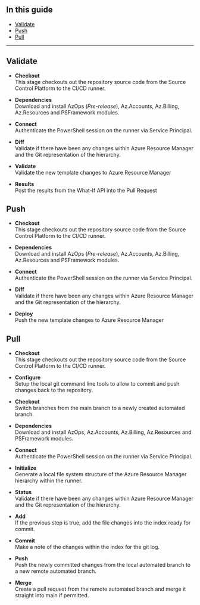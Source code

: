 ## In this guide

- [Validate](#validate)
- [Push](#push)
- [Pull](#pull)

---

## Validate

* **Checkout**  
  This stage checkouts out the repository source code from the Source Control Platform to the CI/CD runner.

* **Dependencies**  
  Download and install AzOps (*Pre-release*), Az.Accounts, Az.Billing, Az.Resources and PSFramework modules.

* **Connect**  
  Authenticate the PowerShell session on the runner via Service Principal.

* **Diff**  
  Validate if there have been any changes within Azure Resource Manager and the Git representation of the hierarchy.

* **Validate**  
  Validate the new template changes to Azure Resource Manager
  
* **Results**  
  Post the results from the What-If API into the Pull Request 

## Push

* **Checkout**  
  This stage checkouts out the repository source code from the Source Control Platform to the CI/CD runner.

* **Dependencies**  
  Download and install AzOps (*Pre-release*), Az.Accounts, Az.Billing, Az.Resources and PSFramework modules.

* **Connect**  
  Authenticate the PowerShell session on the runner via Service Principal.

* **Diff**  
  Validate if there have been any changes within Azure Resource Manager and the Git representation of the hierarchy.

* **Deploy**  
  Push the new template changes to Azure Resource Manager

## Pull

* **Checkout**  
  This stage checkouts out the repository source code from the Source Control Platform to the CI/CD runner.

* **Configure**  
  Setup the local git command line tools to allow to commit and push changes back to the repository.

* **Checkout**  
  Switch branches from the main branch to a newly created automated branch.

* **Dependencies**  
  Download and install AzOps, Az.Accounts, Az.Billing, Az.Resources and PSFramework modules.

* **Connect**  
  Authenticate the PowerShell session on the runner via Service Principal.

* **Initialize**  
  Generate a local file system structure of the Azure Resource Manager hierarchy within the runner.

* **Status**  
  Validate if there have been any changes within Azure Resource Manager and the Git representation of the hierarchy.

* **Add**  
  If the previous step is true, add the file changes into the index ready for commit.

* **Commit**  
  Make a note of the changes within the index for the git log.

* **Push**  
  Push the newly committed changes from the local automated branch to a new remote automated branch.

* **Merge**  
  Create a pull request from the remote automated branch and merge it straight into main if permitted.
